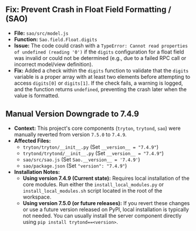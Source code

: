 ## Fix: Prevent Crash in Float Field Formatting / (SAO)

- **File:** `sao/src/model.js`
- **Function:** `Sao.field.Float.digits`
- **Issue:** The code could crash with a `TypeError: Cannot read properties of undefined (reading '0')` if the `digits` configuration for a float field was invalid or could not be determined (e.g., due to a failed RPC call or incorrect model/view definition).
- **Fix:** Added a check within the `digits` function to validate that the `digits` variable is a proper array with at least two elements before attempting to access `digits[0]` or `digits[1]`. If the check fails, a warning is logged, and the function returns `undefined`, preventing the crash later when the value is formatted.

## Manual Version Downgrade to 7.4.9

- **Context:** This project's core components (`tryton`, `trytond`, `sao`) were manually reverted from version `7.5.0` to `7.4.9`.
- **Affected Files:**
    - `tryton/tryton/__init__.py` (Set `__version__ = "7.4.9"`)
    - `trytond/trytond/__init__.py` (Set `__version__ = "7.4.9"`)
    - `sao/src/sao.js` (Set `Sao.__version__ = '7.4.9'`)
    - `sao/package.json` (Set `"version": "7.4.9"`)
- **Installation Notes:**
    - **Using version 7.4.9 (Current state):** Requires local installation of the core modules. Run either the `install_local_modules.py` or `install_local_modules.sh` script located in the root of the workspace.
    - **Using version 7.5.0 (or future releases):** If you revert these changes or use a future version released on PyPI, local installation is typically not needed. You can usually install the server component directly using `pip install trytond==<version>`.


